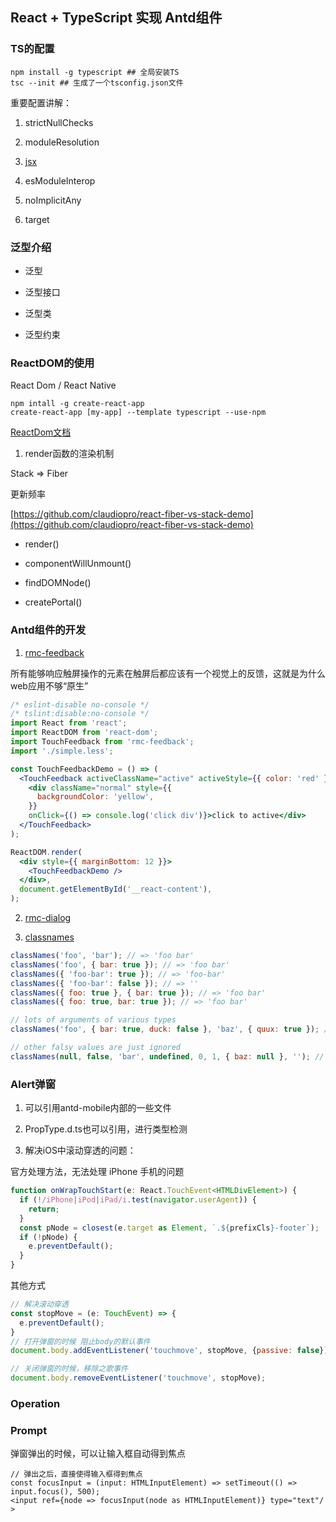 ## React + TypeScript 实现 Antd组件

### TS的配置

```shell
npm install -g typescript ## 全局安装TS
tsc --init ## 生成了一个tsconfig.json文件
```

重要配置讲解：

1. strictNullChecks

2. moduleResolution

3. [jsx](tslang.cn/docs/handbook/jsx.html)

4. esModuleInterop

5. noImplicitAny

6. target

### 泛型介绍

 - 泛型

 - 泛型接口

 - 泛型类

 - 泛型约束

### ReactDOM的使用

React Dom / React Native

```shell
npm intall -g create-react-app
create-react-app [my-app] --template typescript --use-npm
```

[ReactDom文档](https://zh-hans.reactjs.org/docs/react-dom.html)

1. render函数的渲染机制

Stack => Fiber 

更新频率

[https://github.com/claudiopro/react-fiber-vs-stack-demo](https://github.com/claudiopro/react-fiber-vs-stack-demo)

 - render()

 - componentWillUnmount()

 - findDOMNode()

 - createPortal()

### Antd组件的开发

1. [rmc-feedback](https://react-component.github.io/m-feedback/)

所有能够响应触屏操作的元素在触屏后都应该有一个视觉上的反馈，这就是为什么web应用不够“原生”

```jsx
/* eslint-disable no-console */
/* tslint:disable:no-console */
import React from 'react';
import ReactDOM from 'react-dom';
import TouchFeedback from 'rmc-feedback';
import './simple.less';

const TouchFeedbackDemo = () => (
  <TouchFeedback activeClassName="active" activeStyle={{ color: 'red' }}>
    <div className="normal" style={{
      backgroundColor: 'yellow',
    }}
    onClick={() => console.log('click div')}>click to active</div>
  </TouchFeedback>
);

ReactDOM.render(
  <div style={{ marginBottom: 12 }}>
    <TouchFeedbackDemo />
  </div>,
  document.getElementById('__react-content'),
);
```

2. [rmc-dialog](https://react-component.github.io/m-dialog/)

3. [classnames](https://github.com/JedWatson/classnames)

```js
classNames('foo', 'bar'); // => 'foo bar'
classNames('foo', { bar: true }); // => 'foo bar'
classNames({ 'foo-bar': true }); // => 'foo-bar'
classNames({ 'foo-bar': false }); // => ''
classNames({ foo: true }, { bar: true }); // => 'foo bar'
classNames({ foo: true, bar: true }); // => 'foo bar'

// lots of arguments of various types
classNames('foo', { bar: true, duck: false }, 'baz', { quux: true }); // => 'foo bar baz quux'

// other falsy values are just ignored
classNames(null, false, 'bar', undefined, 0, 1, { baz: null }, ''); // => 'bar 1'
```

### Alert弹窗

1. 可以引用antd-mobile内部的一些文件

2. PropType.d.ts也可以引用，进行类型检测

3. 解决iOS中滚动穿透的问题：

官方处理方法，无法处理 iPhone 手机的问题
```js
function onWrapTouchStart(e: React.TouchEvent<HTMLDivElement>) {
  if (!/iPhone|iPod|iPad/i.test(navigator.userAgent)) {
    return;
  }
  const pNode = closest(e.target as Element, `.${prefixCls}-footer`);
  if (!pNode) {
    e.preventDefault();
  }
}
```

其他方式
```js
// 解决滚动穿透
const stopMove = (e: TouchEvent) => {
  e.preventDefault();
}
// 打开弹窗的时候 阻止body的默认事件
document.body.addEventListener('touchmove', stopMove, {passive: false});

// 关闭弹窗的时候，移除之歌事件
document.body.removeEventListener('touchmove', stopMove);
```

### Operation

### Prompt

弹窗弹出的时候，可以让输入框自动得到焦点

```tsx
// 弹出之后，直接使得输入框得到焦点
const focusInput = (input: HTMLInputElement) => setTimeout(() => input.focus(), 500);
<input ref={node => focusInput(node as HTMLInputElement)} type="text"/ >
```
